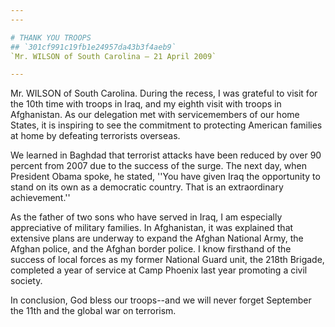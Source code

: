 ```yaml
---
---

# THANK YOU TROOPS
## `301cf991c19fb1e24957da43b3f4aeb9`
`Mr. WILSON of South Carolina — 21 April 2009`

---
```



Mr. WILSON of South Carolina. During the recess, I was grateful to 
visit for the 10th time with troops in Iraq, and my eighth visit with 
troops in Afghanistan. As our delegation met with servicemembers of our 
home States, it is inspiring to see the commitment to protecting 
American families at home by defeating terrorists overseas.

We learned in Baghdad that terrorist attacks have been reduced by 
over 90 percent from 2007 due to the success of the surge. The next 
day, when President Obama spoke, he stated, ''You have given Iraq the 
opportunity to stand on its own as a democratic country. That is an 
extraordinary achievement.''

As the father of two sons who have served in Iraq, I am especially 
appreciative of military families. In Afghanistan, it was explained 
that extensive plans are underway to expand the Afghan National Army, 
the Afghan police, and the Afghan border police. I know firsthand of 
the success of local forces as my former National Guard unit, the 218th 
Brigade, completed a year of service at Camp Phoenix last year 
promoting a civil society.

In conclusion, God bless our troops--and we will never forget 
September the 11th and the global war on terrorism.
